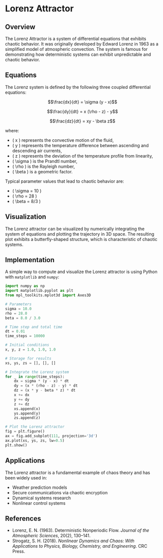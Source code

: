 # Lorenz Attractor

## Overview
The Lorenz Attractor is a system of differential equations that exhibits chaotic behavior. It was originally developed by Edward Lorenz in 1963 as a simplified model of atmospheric convection. The system is famous for demonstrating how deterministic systems can exhibit unpredictable and chaotic behavior.

## Equations
The Lorenz system is defined by the following three coupled differential equations:

```math
\frac{dx}{dt} = \sigma (y - x)
```
```math
\frac{dy}{dt} = x (\rho - z) - y
```
```math
\frac{dz}{dt} = xy - \beta z
```

where:
- \( x \) represents the convective motion of the fluid,
- \( y \) represents the temperature difference between ascending and descending air currents,
- \( z \) represents the deviation of the temperature profile from linearity,
- \( \sigma \) is the Prandtl number,
- \( \rho \) is the Rayleigh number,
- \( \beta \) is a geometric factor.

Typical parameter values that lead to chaotic behavior are:
- \( \sigma = 10 \)
- \( \rho = 28 \)
- \( \beta = 8/3 \)

## Visualization
The Lorenz attractor can be visualized by numerically integrating the system of equations and plotting the trajectory in 3D space. The resulting plot exhibits a butterfly-shaped structure, which is characteristic of chaotic systems.

## Implementation
A simple way to compute and visualize the Lorenz attractor is using Python with `matplotlib` and `numpy`:

```python
import numpy as np
import matplotlib.pyplot as plt
from mpl_toolkits.mplot3d import Axes3D

# Parameters
sigma = 10.0
rho = 28.0
beta = 8.0 / 3.0

# Time step and total time
dt = 0.01
time_steps = 10000

# Initial conditions
x, y, z = 1.0, 1.0, 1.0

# Storage for results
xs, ys, zs = [], [], []

# Integrate the Lorenz system
for _ in range(time_steps):
    dx = sigma * (y - x) * dt
    dy = (x * (rho - z) - y) * dt
    dz = (x * y - beta * z) * dt
    x += dx
    y += dy
    z += dz
    xs.append(x)
    ys.append(y)
    zs.append(z)

# Plot the Lorenz attractor
fig = plt.figure()
ax = fig.add_subplot(111, projection='3d')
ax.plot(xs, ys, zs, lw=0.5)
plt.show()
```

## Applications
The Lorenz attractor is a fundamental example of chaos theory and has been widely used in:
- Weather prediction models
- Secure communications via chaotic encryption
- Dynamical systems research
- Nonlinear control systems

## References
- Lorenz, E. N. (1963). Deterministic Nonperiodic Flow. *Journal of the Atmospheric Sciences*, 20(2), 130–141.
- Strogatz, S. H. (2018). *Nonlinear Dynamics and Chaos: With Applications to Physics, Biology, Chemistry, and Engineering*. CRC Press.
